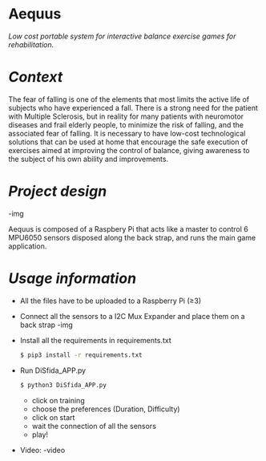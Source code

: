 # Aequus
*Low cost portable system for interactive balance exercise games for rehabilitation.*

# *Context*
The fear of falling is one of the elements that most limits the active life of subjects who have experienced a fall. There is a strong need for the patient with Multiple Sclerosis, but in reality for many patients with neuromotor diseases and frail elderly people, to minimize the risk of falling, and the associated fear of falling. It is necessary to have low-cost technological solutions that can be used at home that encourage the safe execution of exercises aimed at improving the control of balance, giving awareness to the subject of his own ability and improvements.

# *Project design*
-img

Aequus is composed of a Raspbery Pi that acts like a master to control 6 MPU6050 sensors disposed along the back strap, and runs the main game application.

# *Usage information*

- All the files have to be uploaded to a Raspberry Pi (≥3)
- Connect all the sensors to a I2C Mux Expander and place them on a back strap
-img

- Install all the requirements in requirements.txt
    ```sh
    $ pip3 install -r requirements.txt
    ```

- Run DiSfida_APP.py
     ```sh
    $ python3 DiSfida_APP.py
    ```
    - click on training
    - choose the preferences (Duration, Difficulty)
    - click on start
    - wait the connection of all the sensors
    - play!

- Video:
    -video
